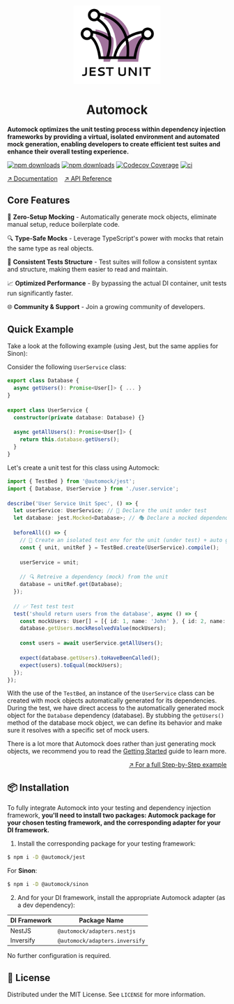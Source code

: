 <p align="center">
  <img width="200" src="https://raw.githubusercontent.com/automock/automock/master/logo.png" alt="Logo" />
</p>

<h1 align="center">Automock</h1>

<p>
<strong>Automock optimizes the unit testing process within dependency injection frameworks by providing a virtual, isolated environment and automated mock
generation, enabling developers to create efficient test suites and enhance their overall testing experience.</strong>
</p>

[![npm downloads](https://img.shields.io/npm/dm/@automock/jest.svg?label=%40automock%2Fjest)](https://npmjs.org/package/@automock/jest "View this project on npm")
[![npm downloads](https://img.shields.io/npm/dm/@automock/sinon.svg?label=%40automock%2Fsinon)](https://npmjs.org/package/@automock/sinon "View this project on npm")
[![Codecov Coverage](https://img.shields.io/codecov/c/github/automock/automock/master.svg?style=flat-square)](https://codecov.io/gh/automock/automock)
[![ci](https://github.com/automock/automock/actions/workflows/set-coverage.yml/badge.svg?branch=master)](https://github.com/automock/automock/actions)

[↗️ Documentation](https://automock.dev/docs) &nbsp;&nbsp; [↗️ API Reference](https://automock.dev/api-reference)

## Core Features

🚀 **Zero-Setup Mocking** - Automatically generate mock objects, eliminate manual setup, reduce boilerplate code.

🔍 **Type-Safe Mocks** - Leverage TypeScript's power with mocks that retain the same type as real objects.

📄 **Consistent Tests Structure** - Test suites will follow a consistent syntax and structure, making them easier to 
read and maintain.

📈 **Optimized Performance** - By bypassing the actual DI container, unit tests run significantly faster.

🌐 **Community & Support** - Join a growing community of developers.

## Quick Example

Take a look at the following example (using Jest, but the same applies for Sinon):

Consider the following `UserService` class:
```typescript
export class Database {
  async getUsers(): Promise<User[]> { ... }
}

export class UserService {
  constructor(private database: Database) {}

  async getAllUsers(): Promise<User[]> {
    return this.database.getUsers();
  }
}
```

Let's create a unit test for this class using Automock:
```typescript
import { TestBed } from '@automock/jest';
import { Database, UserService } from './user.service'; 

describe('User Service Unit Spec', () => {
  let userService: UserService; // 🧪 Declare the unit under test
  let database: jest.Mocked<Database>; // 🎭 Declare a mocked dependency

  beforeAll(() => {
    // 🚀 Create an isolated test env for the unit (under test) + auto generated mock objects
    const { unit, unitRef } = TestBed.create(UserService).compile(); 

    userService = unit;

    // 🔍 Retreive a dependency (mock) from the unit
    database = unitRef.get(Database);
  });

  // ✅ Test test test
  test('should return users from the database', async () => {
    const mockUsers: User[] = [{ id: 1, name: 'John' }, { id: 2, name: 'Jane' }];
    database.getUsers.mockResolvedValue(mockUsers);

    const users = await userService.getAllUsers();

    expect(database.getUsers).toHaveBeenCalled();
    expect(users).toEqual(mockUsers);
  });
});
```

With the use of the `TestBed`, an instance of the `UserService` class can be created with mock objects automatically
generated for its dependencies. During the test, we have direct access to the automatically generated mock object for
the `Database` dependency (database). By stubbing the `getUsers()` method of the database mock object, we can define
its behavior and make sure it resolves with a specific set of mock users.

There is a lot more that Automock does rather than just generating mock objects, we recommend you to read the
[Getting Started](https://automock.dev/docs/getting-started) guide to learn more.

<p align="right"><a href="https://automock.dev/docs/getting-started/examples">↗️ For a full Step-by-Step example</a></p>

## :package: Installation

To fully integrate Automock into your testing and dependency injection framework, **you'll need to install two packages:
Automock package for your chosen testing framework, and the corresponding adapter for your DI framework.**

1. Install the corresponding package for your testing framework:

```bash
$ npm i -D @automock/jest
```

For **Sinon**:

```bash
$ npm i -D @automock/sinon
```

2. And for your DI framework, install the appropriate Automock adapter (as a dev dependency):

| DI Framework | Package Name                   |
|--------------|--------------------------------|
| NestJS       | `@automock/adapters.nestjs`    |
| Inversify    | `@automock/adapters.inversify` |

No further configuration is required.

## :scroll: License

Distributed under the MIT License. See `LICENSE` for more information.
